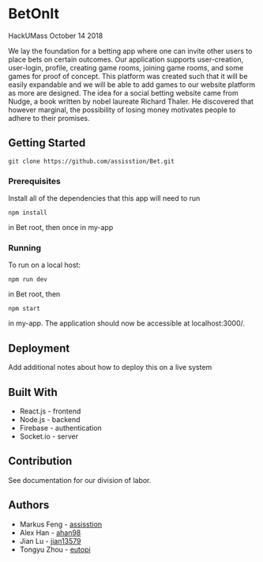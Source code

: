 # BetOnIt
HackUMass October 14 2018

We lay the foundation for a betting app where one can invite other users to place bets on certain outcomes.
Our application supports user-creation, user-login, profile, creating game rooms, joining game rooms, and some games for proof of concept. This platform was created such that it will be easily expandable and we will be able to add games to our website platform as more are designed. The idea for a social betting website came from Nudge, a book written by nobel laureate Richard Thaler. He discovered that however marginal, the possibility of losing money motivates people to adhere to their promises. 

## Getting Started

```
git clone https://github.com/assisstion/Bet.git
```

### Prerequisites

Install all of the dependencies that this app will need to run

```
npm install
```
in Bet root, then once in my-app

### Running

To run on a local host:
```
npm run dev
```
in Bet root, then
```
npm start
```
in my-app. The application should now be accessible at localhost:3000/.

## Deployment

Add additional notes about how to deploy this on a live system

## Built With

* React.js - frontend
* Node.js - backend
* Firebase - authentication
* Socket.io - server

## Contribution

See documentation for our division of labor.

## Authors
* Markus Feng - [assisstion](https://github.com/assisstion)
* Alex Han - [ahan98](https://github.com/ahan98)
* Jian Lu - [jian13579](https://github.com/jian13579) 
* Tongyu Zhou - [eutopi](https://github.com/eutopi)
